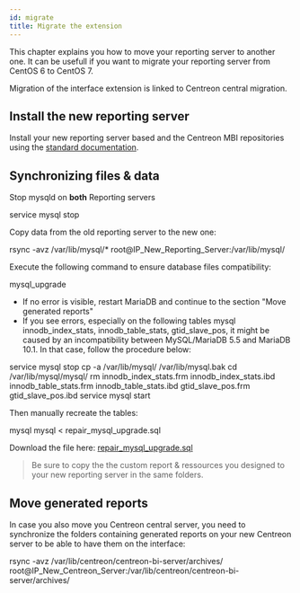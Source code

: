 ```yaml
---
id: migrate
title: Migrate the extension
---
```


This chapter explains you how to move your reporting server to another
one. It can be usefull if you want to migrate your reporting server from
CentOS 6 to CentOS 7.

Migration of the interface extension is linked to Centreon central migration.

## Install the new reporting server

Install your new reporting server based and the Centreon MBI
repositories using the [standard documentation](installation).

## Synchronizing files & data

Stop mysqld on **both** Reporting servers

service mysql stop

Copy data from the old reporting server to the new one:

rsync -avz /var/lib/mysql/* root@IP_New_Reporting_Server:/var/lib/mysql/

Execute the following command to ensure database files compatibility:

mysql_upgrade

-   If no error is visible, restart MariaDB and continue to the section
"Move generated reports"
-   If you see errors, especially on the following tables mysql
innodb_index_stats, innodb_table_stats, gtid_slave_pos, it
might be caused by an incompatibility between MySQL/MariaDB 5.5 and
MariaDB 10.1. In that case, follow the procedure below:

service mysql stop
cp -a /var/lib/mysql/ /var/lib/mysql.bak
cd /var/lib/mysql/mysql/
rm innodb_index_stats.frm innodb_index_stats.ibd innodb_table_stats.frm innodb_table_stats.ibd gtid_slave_pos.frm gtid_slave_pos.ibd
service mysql start

Then manually recreate the tables:

mysql mysql < repair_mysql_upgrade.sql

Download the file here: [repair_mysql_upgrade.sql](../assets/reporting/administrate/repair_mysql_upgrade.sql)


> Be sure to copy the the custom report & ressources you designed to your
> new reporting server in the same folders.

## Move generated reports

In case you also move you Centreon central server, you need to
synchronize the folders containing generated reports on your new
Centreon server to be able to have them on the interface:

rsync -avz /var/lib/centreon/centreon-bi-server/archives/ root@IP_New_Centreon_Server:/var/lib/centreon/centreon-bi-server/archives/
